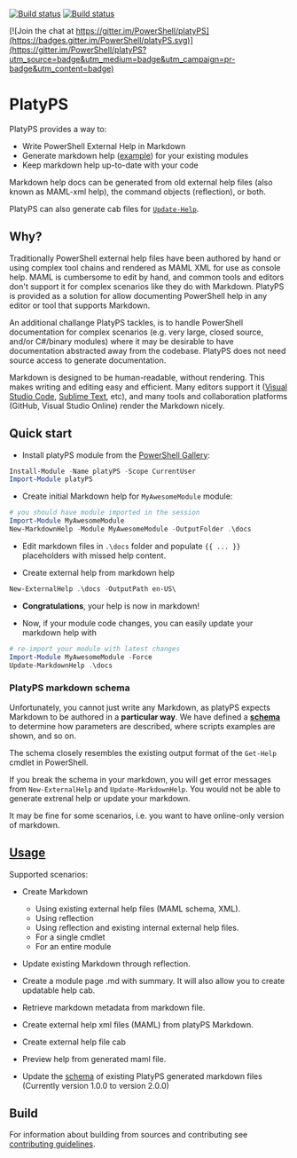 [![Build status](https://ci.appveyor.com/api/projects/status/u65tnar0cfkmqywl/branch/master?svg=true)](https://ci.appveyor.com/project/PowerShell/markdown-maml/branch/master)
[![Build status](https://travis-ci.org/PowerShell/platyPS.svg?branch=master)](https://travis-ci.org/PowerShell/platyPS/builds)

[![Join the chat at https://gitter.im/PowerShell/platyPS](https://badges.gitter.im/PowerShell/platyPS.svg)](https://gitter.im/PowerShell/platyPS?utm_source=badge&utm_medium=badge&utm_campaign=pr-badge&utm_content=badge)

# PlatyPS

PlatyPS provides a way to:

* Write PowerShell External Help in Markdown
* Generate markdown help ([example](docs/Update-MarkdownHelp.md)) for your existing modules
* Keep markdown help up-to-date with your code

Markdown help docs can be generated from old external help files (also known as MAML-xml help), the command objects (reflection), or both.

PlatyPS can also generate cab files for [`Update-Help`](https://technet.microsoft.com/en-us/library/hh849720.aspx).

## Why?

Traditionally PowerShell external help files have been authored by hand or using complex tool chains and rendered as MAML XML for use as console help.
MAML is cumbersome to edit by hand, and common tools and editors don't support it for complex scenarios like they do with Markdown. PlatyPS is provided as a solution for allow documenting PowerShell help in any editor or tool that supports Markdown.

An additional challange PlatyPS tackles, is to handle PowerShell documentation for complex scenarios (e.g. very large, closed source, and/or C#/binary modules) where it may be desirable to have documentation abstracted away from the codebase. PlatyPS does not need source access to generate documentation.

Markdown is designed to be human-readable, without rendering. This makes writing and editing easy and efficient. 
Many editors support it ([Visual Studio Code](https://code.visualstudio.com/), [Sublime Text](http://www.sublimetext.com/), etc), and many tools and collaboration platforms (GitHub, Visual Studio Online) render the Markdown nicely.

## Quick start

* Install platyPS module from the [PowerShell Gallery](https://powershellgallery.com):

```powershell
Install-Module -Name platyPS -Scope CurrentUser
Import-Module platyPS
```

* Create initial Markdown help for `MyAwesomeModule` module:

```powershell
# you should have module imported in the session
Import-Module MyAwesomeModule
New-MarkdownHelp -Module MyAwesomeModule -OutputFolder .\docs
```

* Edit markdown files in `.\docs` folder and populate `{{ ... }}` placeholders with missed help content.

* Create external help from markdown help

```powershell
New-ExternalHelp .\docs -OutputPath en-US\
```

* **Congratulations**, your help is now in markdown!

* Now, if your module code changes, you can easily update your markdown help with

```powershell
# re-import your module with latest changes
Import-Module MyAwesomeModule -Force
Update-MarkdownHelp .\docs
```

### PlatyPS markdown schema

Unfortunately, you cannot just write any Markdown, as platyPS expects Markdown to be authored in a **particular way**.
We have defined a [**schema**](platyPS.schema.md) to determine how parameters are described, where scripts examples are shown, and so on.

The schema closely resembles the existing output format of the `Get-Help` cmdlet in PowerShell. 

If you break the schema in your markdown, you will get error messages from `New-ExternalHelp` and `Update-MarkdownHelp`.
You would not be able to generate extrenal help or update your markdown.

It may be fine for some scenarios, i.e. you want to have online-only version of markdown.

## [Usage](docs)

Supported scenarios:

*  Create Markdown
    *  Using existing external help files (MAML schema, XML).
    *  Using reflection
    *  Using reflection and existing internal external help files.
    *  For a single cmdlet
    *  For an entire module

*  Update existing Markdown through reflection.

*  Create a module page <ModuleName>.md with summary. It will also allow you to create updatable help cab.

*  Retrieve markdown metadata from markdown file.

*  Create external help xml files (MAML) from platyPS Markdown.

*  Create external help file cab

*  Preview help from generated maml file.

*  Update the [schema](platyPS.schema.md) of existing PlatyPS generated markdown files (Currently version 1.0.0 to version 2.0.0)

## Build

For information about building from sources and contributing see [contributing guidelines](CONTRIBUTING.md).